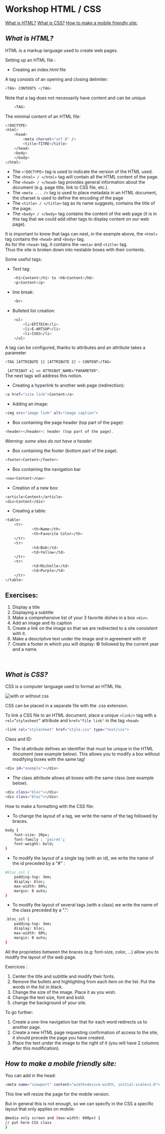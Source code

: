 # Workshop HTML / CSS

[What is HTML?](https://github.com/loic-deyssautier/Workshop-html-css#what-is-html)
[What is CSS?](https://github.com/loic-deyssautier/Workshop-html-css#what-is-css)
[How to make a mobile friendly site:](https://github.com/loic-deyssautier/Workshop-html-css#how-to-make-a-mobile-friendly-site)

## _What is HTML?_

HTML is a markup language used to create web pages.

Setting up an HTML file :

- Creating an index.html file

A tag consists of an opening and closing delimiter:
```sh
<TAG> CONTENTS </TAG>
```
Note that a tag does not necessarily have content and can be unique
```sh
    <TAG>
```
The minimal content of an HTML file:

```sh
<!DOCTYPE>
<html>
    <head>
        <meta charset="utf_8" />
        <title>TITRE</title>
    </head>
    <body>
    </body>
</html>
```

- The ``` <!DOCTYPE> ``` tag is used to indicate the version of the HTML used.
- The ``` <html> / </html> ``` tag will contain all the HTML content of the page.
- The ``` <head> / </head> ``` tag provides general information about the document (e.g. page title, link to CSS file, etc.).
- The ``` <meta ... /> ``` tag is used to place metadata in an HTML document, the charset is used to define the encoding of the page 
- The ``` <title> / </title> ``` tag as its name suggests, contains the title of the page.
- The ``` <body> / </body> ``` tag contains the content of the web page (it is in this tag that we could add other tags to display content on our web page).




It is important to know that tags can nest, in the example above, the ``` <html> ``` tag contains the ``` <head> ``` and ``` <body> ``` tag.<br/>
As for the ``` <head> ``` tag, it contains the ``` <meta> ``` and ``` <title> ``` tag.<br/>
Thus the site is broken down into nestable boxes with their contents.<br/>


Some useful tags:
- Text tag:
```sh
    <h1>Content</h1> to <h6>Content</h6>
    <p>Content</p>
```
- line break:
```sh
    <br>
```
- Bulleted list creation:
```sh
    <ul>
        <li>EPITECH</li>
        <li>E-ARTSUP</li>
        <li>ISEG</li>
    </ul>
```
A tag can be configured, thanks to attributes and an attribute takes a parameter
```sh
<TAG [ATTRIBUTE 1] [ATTRIBUTE 2] > CONTENT</TAG>
```
``` [ATTRIBUT x] => ATTRIBUT_NAME="PARAMETER".```<br/>
The next tags will address this notion.

- Creating a hyperlink to another web page (redirection):
```sh
<a href="site link">Content</a> 
```

- Adding an image:
```sh
<img src="image link" alt="image caption">
```

- Box containing the page header (top part of the page):
```sh
<header></header>: header (top part of the page).
```
_Warning: some sites do not have a header._

- Box containing the footer (bottom part of the page).
```sh
<footer>Content</footer>
```
- Box containing the navigation bar
```sh
<nav>Content</nav>
```
- Creation of a new box:
```sh
<article>Content</article>
<div>Content</div>
```

- Creating a table:
```sh
<table>
    <tr>
            <th>Name</th>
            <th>Favorite Color</th>
    </tr>
    <tr>
            <td>Bob</td>
            <td>Yellow</td>
    </tr>
    <tr>
            <td>Michelle</td>
            <td>Purple</td>
    </tr>
</table>
```


## Exercises:

1. Display a title <br/>
2. Displaying a subtitle <br/>
3. Make a comprehensive list of your 3 favorite dishes in a box ``` <div> ```.<br/>
4. Add an image and its caption <br/>
5. Create a link on the image so that we are redirected to a site consistent with it. <br/>
6. Make a descriptive text under the image and in agreement with it! <br/>
7. Create a footer in which you will display: © followed by the current year and a name. <br/>

<br/>

## _What is CSS?_

CSS is a computer language used to format an HTML file.

![with or without css](img/img1.png)

CSS can be placed in a separate file with the .css extension.

To link a CSS file to an HTML document, place a unique ``` <link/> ``` tag with a ``` rel=”stylesheet” ``` attribute and ``` href="file link" ``` in the tag ``` <head> ```
```sh
<link rel="stylesheet" href="style.css" type="text/css">
```
Class and ID:

- The id attribute defines an identifier that must be unique in the HTML document (see example below). This allows you to modify a box without modifying boxes with the same tag!

```sh
<div id="exemple"></div>
```

- The class attribute allows all boxes with the same class (see example below).

```sh
<div class="bloc"></div>
<div class="bloc"></div>
```

How to make a formatting with the CSS file:

- To change the layout of a tag, we write the name of the tag followed by braces.

```sh
body {
    font-size: 20px;
    font-family : 'poiret';
    font-weight: bold;
}
```

- To modify the layout of a single tag (with an id), we write the name of the id preceded by a "#" :

```sh
#bloc_col {
    padding-top: 3em;
    display: bloc;
    max-width: 60%;
    margin: 0 auto;
}
```

- To modify the layout of several tags (with a class) we write the name of the class preceded by a ".":

```sh
.bloc_col {
    padding-top: 3em;
    display: bloc;
    max-width: 60%;
    margin: 0 auto;
}
```

All the proprieties between the braces (e.g: font-size, color, ...) allow you to modify the layout of the web page.

Exercices :

1. Center the title and subtitle and modify their fonts.<br/>
2. Remove the bullets and highlighting from each item on the list. Put the words in the list in black. <br/>
3. Change the size of the image. Place it as you wish.<br/>
4. Change the text size, font and bold.<br/>
5. change the background of your site.


To go further:
1. Create a one-line navigation bar that for each word redirects us to another page.<br/>
2. Create a new HTML page requesting confirmation of access to the site, it should precede the page you have created.<br/>
3. Place the text under the image to the right of it (you will have 2 columns after this modification).<br/>





## _How to make a mobile friendly site:_

You can add in the head:
```sh
<meta name="viewport" content="width=device-width, initial-scale=1.0">
```
This line will resize the page for the mobile version.

But in general this is not enough, so we can specify in the CSS a specific layout that only applies on mobile:
```sh
@media only screen and (max-width: 600px) {
// put here CSS class
} 
```
